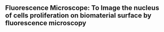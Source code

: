 ## Fluorescence Microscope: To Image the nucleus of cells proliferation on biomaterial surface by fluorescence microscopy
